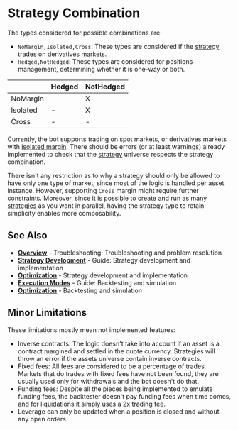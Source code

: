 # Strategy Combination

The types considered for possible combinations are:

- `NoMargin,Isolated,Cross`: These types are considered if the [strategy](../guides/strategy-development.md) trades on derivatives markets.
- `Hedged,NotHedged`: These types are considered for positions management, determining whether it is one-way or both.

|          | Hedged | NotHedged |
| -------- | ------ | --------- |
| NoMargin |        | X         |
| Isolated | -      | X         |
| Cross    | -      | -         |

Currently, the bot supports trading on spot markets, or derivatives markets with [isolated margin](../guides/strategy-development.md#margin-modes). There should be errors (or at least warnings) already implemented to check that the [strategy](../guides/strategy-development.md) universe respects the strategy combination. 

There isn't any restriction as to why a strategy should only be allowed to have only one type of market, since most of the logic is handled per asset instance. However, supporting `Cross` margin might require further constraints. Moreover, since it is possible to create and run as many [strategies](../guides/strategy-development.md) as you want in parallel, having the strategy type to retain simplicity enables more composability.


## See Also

- **[Overview](../troubleshooting/index.md)** - Troubleshooting: Troubleshooting and problem resolution
- **[Strategy Development](../guides/strategy-development.md)** - Guide: Strategy development and implementation
- **[Optimization](../optimization.md)** - Strategy development and implementation
- **[Execution Modes](../guides/execution-modes.md)** - Guide: Backtesting and simulation
- **[Optimization](../optimization.md)** - Backtesting and simulation

## Minor Limitations
These limitations mostly mean not implemented features:
- Inverse contracts: The logic doesn't take into account if an asset is a contract margined and settled in the quote currency. Strategies will throw an error if the assets universe contain inverse contracts.
- Fixed fees: All fees are considered to be a percentage of trades. Markets that do trades with fixed fees have not been found, they are usually used only for withdrawals and the bot doesn't do that.
- Funding fees: Despite all the pieces being implemented to emulate funding fees, the backtester doesn't pay funding fees when time comes, and for liquidations it simply uses a 2x trading fee.
- Leverage can only be updated when a position is closed and without any open orders.
